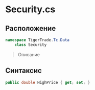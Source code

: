 
# Security.cs
## Расположение
```csharp
namespace TigerTrade.Tc.Data  
    class Security
```

> Описание

## Синтаксис
```csharp
public double HighPrice { get; set; }
```
